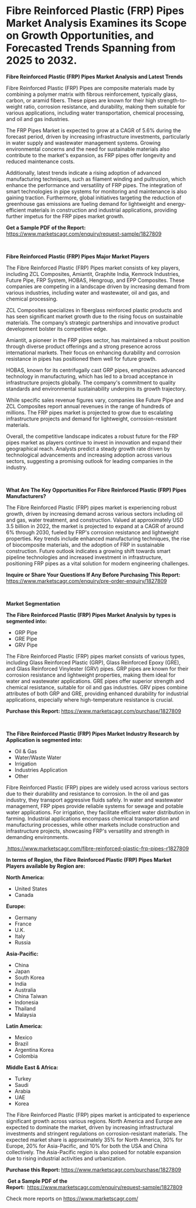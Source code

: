 <p><h1>Fibre Reinforced Plastic (FRP) Pipes Market Analysis Examines its Scope on Growth Opportunities, and Forecasted Trends Spanning from 2025 to 2032.</h1></p><p><strong>Fibre Reinforced Plastic (FRP) Pipes Market Analysis and Latest Trends</strong></p>
<p><p>Fibre Reinforced Plastic (FRP) Pipes are composite materials made by combining a polymer matrix with fibrous reinforcement, typically glass, carbon, or aramid fibers. These pipes are known for their high strength-to-weight ratio, corrosion resistance, and durability, making them suitable for various applications, including water transportation, chemical processing, and oil and gas industries.</p><p>The FRP Pipes Market is expected to grow at a CAGR of 5.6% during the forecast period, driven by increasing infrastructure investments, particularly in water supply and wastewater management systems. Growing environmental concerns and the need for sustainable materials also contribute to the market's expansion, as FRP pipes offer longevity and reduced maintenance costs. </p><p>Additionally, latest trends indicate a rising adoption of advanced manufacturing techniques, such as filament winding and pultrusion, which enhance the performance and versatility of FRP pipes. The integration of smart technologies in pipe systems for monitoring and maintenance is also gaining traction. Furthermore, global initiatives targeting the reduction of greenhouse gas emissions are fueling demand for lightweight and energy-efficient materials in construction and industrial applications, providing further impetus for the FRP pipes market growth.</p></p>
<p><strong>Get a Sample PDF of the Report:&nbsp;</strong> <a href="https://www.marketscagr.com/enquiry/request-sample/1827809?utm_campaign=2792&utm_medium=2&utm_source=Github&utm_content=ia&utm_term=03042025&utm_id=fibre-reinforced-plastic-frp-pipes">https://www.marketscagr.com/enquiry/request-sample/1827809</a></p>
<p>&nbsp;</p>
<p><strong>Fibre Reinforced Plastic (FRP) Pipes Major Market Players</strong></p>
<p><p>The Fibre Reinforced Plastic (FRP) Pipes market consists of key players, including ZCL Composites, Amiantit, Graphite India, Kemrock Industries, Future Pipe, FRP System, HOBAS, Hengroup, and EPP Composites. These companies are competing in a landscape driven by increasing demand from various industries, including water and wastewater, oil and gas, and chemical processing.</p><p>ZCL Composites specializes in fiberglass reinforced plastic products and has seen significant market growth due to the rising focus on sustainable materials. The company’s strategic partnerships and innovative product development bolster its competitive edge.</p><p>Amiantit, a pioneer in the FRP pipes sector, has maintained a robust position through diverse product offerings and a strong presence across international markets. Their focus on enhancing durability and corrosion resistance in pipes has positioned them well for future growth.</p><p>HOBAS, known for its centrifugally cast GRP pipes, emphasizes advanced technology in manufacturing, which has led to a broad acceptance in infrastructure projects globally. The company's commitment to quality standards and environmental sustainability underpins its growth trajectory.</p><p>While specific sales revenue figures vary, companies like Future Pipe and ZCL Composites report annual revenues in the range of hundreds of millions. The FRP pipes market is projected to grow due to escalating infrastructure projects and demand for lightweight, corrosion-resistant materials.</p><p>Overall, the competitive landscape indicates a robust future for the FRP pipes market as players continue to invest in innovation and expand their geographical reach. Analysts predict a steady growth rate driven by technological advancements and increasing adoption across various sectors, suggesting a promising outlook for leading companies in the industry.</p></p>
<p>&nbsp;</p>
<p><strong>What Are The Key Opportunities For Fibre Reinforced Plastic (FRP) Pipes Manufacturers?</strong></p>
<p><p>The Fibre Reinforced Plastic (FRP) pipes market is experiencing robust growth, driven by increasing demand across various sectors including oil and gas, water treatment, and construction. Valued at approximately USD 3.5 billion in 2022, the market is projected to expand at a CAGR of around 6% through 2030, fueled by FRP's corrosion resistance and lightweight properties. Key trends include enhanced manufacturing techniques, the rise of biocomposite materials, and the adoption of FRP in sustainable construction. Future outlook indicates a growing shift towards smart pipeline technologies and increased investment in infrastructure, positioning FRP pipes as a vital solution for modern engineering challenges.</p></p>
<p><strong>Inquire or Share Your Questions If Any Before Purchasing This Report:</strong> <a href="https://www.marketscagr.com/enquiry/pre-order-enquiry/1827809?utm_campaign=2792&utm_medium=2&utm_source=Github&utm_content=ia&utm_term=03042025&utm_id=fibre-reinforced-plastic-frp-pipes">https://www.marketscagr.com/enquiry/pre-order-enquiry/1827809</a></p>
<p>&nbsp;</p>
<p><strong>Market Segmentation</strong></p>
<p><strong>The Fibre Reinforced Plastic (FRP) Pipes Market Analysis by types is segmented into:</strong></p>
<p><ul><li>GRP Pipe</li><li>GRE Pipe</li><li>GRV Pipe</li></ul></p>
<p><p>The Fibre Reinforced Plastic (FRP) pipes market consists of various types, including Glass Reinforced Plastic (GRP), Glass Reinforced Epoxy (GRE), and Glass Reinforced Vinylester (GRV) pipes. GRP pipes are known for their corrosion resistance and lightweight properties, making them ideal for water and wastewater applications. GRE pipes offer superior strength and chemical resistance, suitable for oil and gas industries. GRV pipes combine attributes of both GRP and GRE, providing enhanced durability for industrial applications, especially where high-temperature resistance is crucial.</p></p>
<p><strong>Purchase this Report:&nbsp;</strong><a href="https://www.marketscagr.com/purchase/1827809?utm_campaign=2792&utm_medium=2&utm_source=Github&utm_content=ia&utm_term=03042025&utm_id=fibre-reinforced-plastic-frp-pipes">https://www.marketscagr.com/purchase/1827809</a></p>
<p>&nbsp;</p>
<p><strong>The Fibre Reinforced Plastic (FRP) Pipes Market Industry Research by Application is segmented into:</strong></p>
<p><ul><li>Oil & Gas</li><li>Water/Waste Water</li><li>Irrigation</li><li>Industries Application</li><li>Other</li></ul></p>
<p><p>Fibre Reinforced Plastic (FRP) pipes are widely used across various sectors due to their durability and resistance to corrosion. In the oil and gas industry, they transport aggressive fluids safely. In water and wastewater management, FRP pipes provide reliable systems for sewage and potable water applications. For irrigation, they facilitate efficient water distribution in farming. Industrial applications encompass chemical transportation and manufacturing processes, while other markets include construction and infrastructure projects, showcasing FRP's versatility and strength in demanding environments.</p></p>
<p><a href="https://www.marketscagr.com/fibre-reinforced-plastic-frp-pipes-r1827809?utm_campaign=2792&utm_medium=2&utm_source=Github&utm_content=ia&utm_term=03042025&utm_id=fibre-reinforced-plastic-frp-pipes">&nbsp;https://www.marketscagr.com/fibre-reinforced-plastic-frp-pipes-r1827809</a></p>
<p><strong>In terms of Region, the Fibre Reinforced Plastic (FRP) Pipes Market Players available by Region are:</strong></p>
<p>
    <p> <strong> North America: </strong>
        <ul>
            <li>United States</li>
            <li>Canada</li>
        </ul>
        </p> 
    <p> <strong> Europe: </strong>
        <ul>
            <li>Germany</li>
            <li>France</li>
            <li>U.K.</li>
            <li>Italy</li>
            <li>Russia</li>
        </ul>
        </p> 
    <p> <strong> Asia-Pacific: </strong>
        <ul>
            <li>China</li>
            <li>Japan</li>
            <li>South Korea</li>
            <li>India</li>
            <li>Australia</li>
            <li>China Taiwan</li>
            <li>Indonesia</li>
            <li>Thailand</li>
            <li>Malaysia</li>
        </ul>
        </p> 
    <p> <strong> Latin America: </strong>
        <ul>
            <li>Mexico</li>
            <li>Brazil</li>
            <li>Argentina Korea</li>
            <li>Colombia</li>
        </ul>
        </p> 
    <p> <strong> Middle East & Africa: </strong>
        <ul>
            <li>Turkey</li>
            <li>Saudi</li>
            <li>Arabia</li>
            <li>UAE</li>
            <li>Korea</li>
        </ul>
    </p>
    </p>
<p><p>The Fibre Reinforced Plastic (FRP) pipes market is anticipated to experience significant growth across various regions. North America and Europe are expected to dominate the market, driven by increasing infrastructural investments and stringent regulations on corrosion-resistant materials. The expected market share is approximately 35% for North America, 30% for Europe, 20% for Asia-Pacific, and 10% for both the USA and China collectively. The Asia-Pacific region is also poised for notable expansion due to rising industrial activities and urbanization.</p></p>
<p><strong>Purchase this Report: </strong><a href="https://www.marketscagr.com/purchase/1827809?utm_campaign=2792&utm_medium=2&utm_source=Github&utm_content=ia&utm_term=03042025&utm_id=fibre-reinforced-plastic-frp-pipes">https://www.marketscagr.com/purchase/1827809</a></p>
<p>&nbsp;<strong>Get a Sample PDF of the Report:&nbsp;&nbsp;</strong><a href="https://www.marketscagr.com/enquiry/request-sample/1827809?utm_campaign=2792&utm_medium=2&utm_source=Github&utm_content=ia&utm_term=03042025&utm_id=fibre-reinforced-plastic-frp-pipes">https://www.marketscagr.com/enquiry/request-sample/1827809</a></p>
<p><strong></strong></p>
<p>Check more reports on <a href="https://www.marketscagr.com/?utm_campaign=2792&utm_medium=2&utm_source=Github&utm_content=ia&utm_term=03042025&utm_id=fibre-reinforced-plastic-frp-pipes">https://www.marketscagr.com/</a></p>